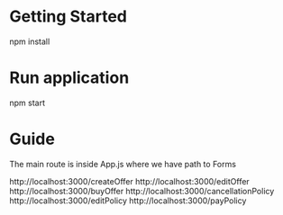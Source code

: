 # Getting Started 
npm install

# Run application
npm start

# Guide
The main route is inside App.js where we have path to Forms

http://localhost:3000/createOffer
http://localhost:3000/editOffer
http://localhost:3000/buyOffer
http://localhost:3000/cancellationPolicy
http://localhost:3000/editPolicy
http://localhost:3000/payPolicy